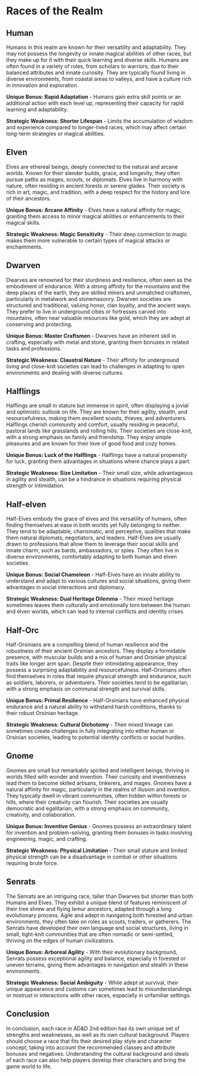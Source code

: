 <h1>Races of the Realm</h1>

<div id="human-race">
  <h2>Human</h2>
Humans in this realm are known for their versatility and adaptability. They may not possess the longevity or innate magical abilities of other races, but they make up for it with their quick learning and diverse skills. Humans are often found in a variety of roles, from scholars to warriors, due to their balanced attributes and innate curiosity. They are typically found living in diverse environments, from coastal areas to valleys, and have a culture rich in innovation and exploration.  

**Unique Bonus: Rapid Adaptation** - Humans gain extra skill points or an additional action with each level up, representing their capacity for rapid learning and adaptability.

**Strategic Weakness: Shorter Lifespan** - Limits the accumulation of wisdom and experience compared to longer-lived races, which may affect certain long-term strategies or magical abilities.
</div>

<div id="elven-race">
  <h2>Elven</h2> 
Elves are ethereal beings, deeply connected to the natural and arcane worlds. Known for their slender builds, grace, and longevity, they often pursue paths as mages, scouts, or diplomats. Elves live in harmony with nature, often residing in ancient forests or serene glades. Their society is rich in art, magic, and tradition, with a deep respect for the history and lore of their ancestors.  

**Unique Bonus: Arcane Affinity** - Elves have a natural affinity for magic, granting them access to minor magical abilities or enhancements to their magical skills.

**Strategic Weakness: Magic Sensitivity** - Their deep connection to magic makes them more vulnerable to certain types of magical attacks or enchantments.
</div>

<div id="dwarven-race">
  <h2>Dwarven</h2>
Dwarves are renowned for their sturdiness and resilience, often seen as the embodiment of endurance. With a strong affinity for the mountains and the deep places of the earth, they are skilled miners and unmatched craftsmen, particularly in metalwork and stonemasonry. Dwarven societies are structured and traditional, valuing honor, clan loyalty, and the ancient ways. They prefer to live in underground cities or fortresses carved into mountains, often near valuable resources like gold, which they are adept at conserving and protecting.  

**Unique Bonus: Master Craftsmen** - Dwarves have an inherent skill in crafting, especially with metal and stone, granting them bonuses in related tasks and professions.

**Strategic Weakness: Claustral Nature** - Their affinity for underground living and close-knit societies can lead to challenges in adapting to open environments and dealing with diverse cultures.
</div>

<div id="halfling-race">
  <h2>Halflings</h2> 
Halflings are small in stature but immense in spirit, often displaying a jovial and optimistic outlook on life. They are known for their agility, stealth, and resourcefulness, making them excellent scouts, thieves, and adventurers. Halflings cherish community and comfort, usually residing in peaceful, pastoral lands like grasslands and rolling hills. Their societies are close-knit, with a strong emphasis on family and friendship. They enjoy simple pleasures and are known for their love of good food and cozy homes.  

**Unique Bonus: Luck of the Halflings** - Halflings have a natural propensity for luck, granting them advantages in situations where chance plays a part.

**Strategic Weakness: Size Limitation** - Their small size, while advantageous in agility and stealth, can be a hindrance in situations requiring physical strength or intimidation.
</div>

<div id="halfelven-race">
  <h2>Half-elven</h2> 
Half-Elves embody the grace of elves and the versatility of humans, often finding themselves at ease in both worlds yet fully belonging to neither. They tend to be adaptable, charismatic, and perceptive, qualities that make them natural diplomats, negotiators, and leaders. Half-Elves are usually drawn to professions that allow them to leverage their social skills and innate charm, such as bards, ambassadors, or spies. They often live in diverse environments, comfortably adapting to both human and elven societies.  

**Unique Bonus: Social Chameleon** - Half-Elves have an innate ability to understand and adapt to various cultures and social situations, giving them advantages in social interactions and diplomacy.

**Strategic Weakness: Dual Heritage Dilemma** - Their mixed heritage sometimes leaves them culturally and emotionally torn between the human and elven worlds, which can lead to internal conflicts and identity crises.
</div>

<div id="half-orc-race">
  <h2>Half-Orc</h2> 
Half-Orsinians are a compelling blend of human resilience and the robustness of their ancient Orsinian ancestors. They display a formidable presence, with muscular builds and a mix of human and Orsinian physical traits like longer arm span. Despite their intimidating appearance, they possess a surprising adaptability and resourcefulness. Half-Orsinians often find themselves in roles that require physical strength and endurance, such as soldiers, laborers, or adventurers. Their societies tend to be egalitarian, with a strong emphasis on communal strength and survival skills.  

**Unique Bonus: Primal Resilience** - Half-Orsinians have enhanced physical endurance and a natural ability to withstand harsh conditions, thanks to their robust Orsinian heritage.

**Strategic Weakness: Cultural Dichotomy** - Their mixed lineage can sometimes create challenges in fully integrating into either human or Orsinian societies, leading to potential identity conflicts or social hurdles.
</div>

<div id="gnome-race">
  <h2>Gnome</h2> 
Gnomes are small but remarkably spirited and intelligent beings, thriving in worlds filled with wonder and invention. Their curiosity and inventiveness lead them to become skilled artisans, tinkerers, and mages. Gnomes have a natural affinity for magic, particularly in the realms of illusion and invention. They typically dwell in vibrant communities, often hidden within forests or hills, where their creativity can flourish. Their societies are usually democratic and egalitarian, with a strong emphasis on community, creativity, and collaboration.  

**Unique Bonus: Inventive Genius** - Gnomes possess an extraordinary talent for invention and problem-solving, granting them bonuses in tasks involving engineering, magic, and crafting.

**Strategic Weakness: Physical Limitation** - Their small stature and limited physical strength can be a disadvantage in combat or other situations requiring brute force.
</div>

<div id="senrats-race">
  <h2>Senrats</h2>
The Senrats are an intriguing race, taller than Dwarves but shorter than both Humans and Elves. They exhibit a unique blend of features reminiscent of their tree shrew and flying lemur ancestors, adapted through a long evolutionary process. Agile and adept in navigating both forested and urban environments, they often take on roles as scouts, traders, or gatherers. The Senrats have developed their own language and social structures, living in small, tight-knit communities that are often nomadic or semi-settled, thriving on the edges of human civilizations.  

**Unique Bonus: Arboreal Agility** - With their evolutionary background, Senrats possess exceptional agility and balance, especially in forested or uneven terrains, giving them advantages in navigation and stealth in these environments.

**Strategic Weakness: Social Ambiguity** - While adept at survival, their unique appearance and customs can sometimes lead to misunderstandings or mistrust in interactions with other races, especially in unfamiliar settings.
</div>


## Conclusion
In conclusion, each race in AD&D 2nd edition has its own unique set of strengths and weaknesses, as well as its own cultural background. Players should choose a race that fits their desired play style and character concept, taking into account the recommended classes and attribute bonuses and negatives. Understanding the cultural background and ideals of each race can also help players develop their characters and bring the game world to life.
